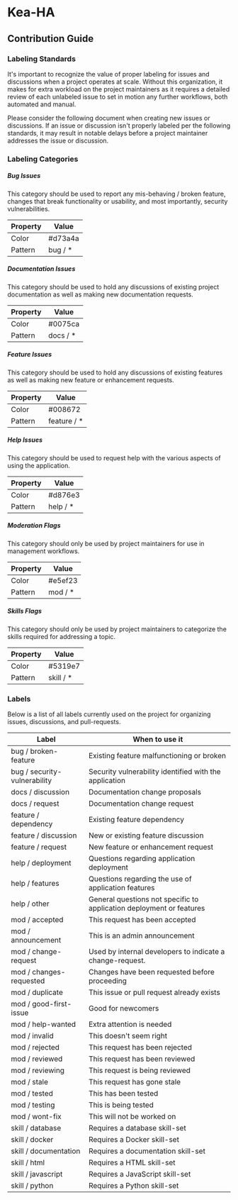 # Kea-HA

## Contribution Guide

### Labeling Standards

It's important to recognize the value of proper labeling for issues and discussions when a project operates at scale.
Without this organization, it makes for extra workload on the project maintainers as it requires a detailed review of
each unlabeled issue to set in motion any further workflows, both automated and manual.

Please consider the following document when creating new issues or discussions. If an issue or discussion isn't
properly labeled per the following standards, it may result in notable delays before a project maintainer addresses
the issue or discussion.

### Labeling Categories

##### Bug Issues

This category should be used to report any mis-behaving / broken feature, changes that break functionality or usability,
and most importantly, security vulnerabilities.

| Property | Value   |
|----------|---------|
| Color    | #d73a4a |
| Pattern  | bug / * |

##### Documentation Issues

This category should be used to hold any discussions of existing project documentation as well as making new
documentation requests.

| Property | Value    |
|----------|----------|
| Color    | #0075ca  |
| Pattern  | docs / * |

##### Feature Issues

This category should be used to hold any discussions of existing features as well as making new feature or enhancement
requests.

| Property | Value       |
|----------|-------------|
| Color    | #008672     |
| Pattern  | feature / * |


##### Help Issues

This category should be used to request help with the various aspects of using the application.

| Property | Value    |
|----------|----------|
| Color    | #d876e3  |
| Pattern  | help / * |

##### Moderation Flags

This category should only be used by project maintainers for use in management workflows.

| Property | Value   |
|----------|---------|
| Color    | #e5ef23 |
| Pattern  | mod / * |

##### Skills Flags

This category should only be used by project maintainers to categorize the skills required for addressing a topic.

| Property | Value     |
|----------|-----------|
| Color    | #5319e7   |
| Pattern  | skill / * |

### Labels

Below is a list of all labels currently used on the project for organizing issues, discussions, and pull-requests.

| Label                        | When to use it                                                       |
|------------------------------|----------------------------------------------------------------------|
| bug / broken-feature         | Existing feature malfunctioning or broken                            |
| bug / security-vulnerability | Security vulnerability identified with the application               |
| docs / discussion            | Documentation change proposals                                       |
| docs / request               | Documentation change request                                         |
| feature / dependency         | Existing feature dependency                                          |
| feature / discussion         | New or existing feature discussion                                   |
| feature / request            | New feature or enhancement request                                   |
| help / deployment            | Questions regarding application deployment                           |
| help / features              | Questions regarding the use of application features                  |
| help / other                 | General questions not specific to application deployment or features |
| mod / accepted               | This request has been accepted                                       |
| mod / announcement           | This is an admin announcement                                        |
| mod / change-request         | Used by internal developers to indicate a change-request.            |
| mod / changes-requested      | Changes have been requested before proceeding                        |
| mod / duplicate              | This issue or pull request already exists                            |
| mod / good-first-issue       | Good for newcomers                                                   |
| mod / help-wanted            | Extra attention is needed                                            |
| mod / invalid                | This doesn't seem right                                              |
| mod / rejected               | This request has been rejected                                       |
| mod / reviewed               | This request has been reviewed                                       |
| mod / reviewing              | This request is being reviewed                                       |
| mod / stale                  | This request has gone stale                                          |
| mod / tested                 | This has been tested                                                 |
| mod / testing                | This is being tested                                                 |
| mod / wont-fix               | This will not be worked on                                           |
| skill / database             | Requires a database skill-set                                        |
| skill / docker               | Requires a Docker skill-set                                          |
| skill / documentation        | Requires a documentation skill-set                                   |
| skill / html                 | Requires a HTML skill-set                                            |
| skill / javascript           | Requires a JavaScript skill-set                                      |
| skill / python               | Requires a Python skill-set                                          |
